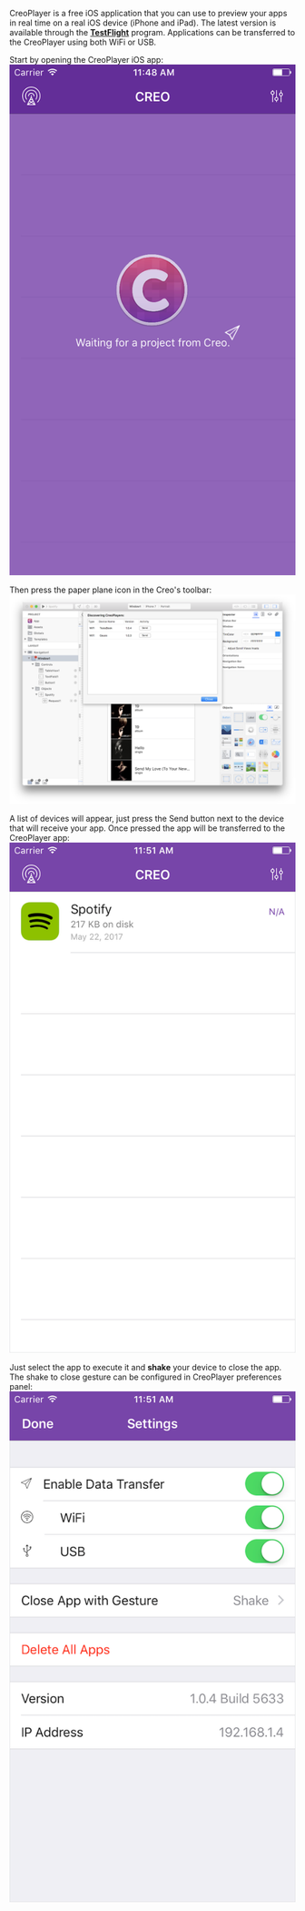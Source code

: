 CreoPlayer is a free iOS application that you can use to preview your apps in real time on a real iOS device (iPhone and iPad). The latest version is available through the **[TestFlight](https://creolabs.com/creoplayer)** program. Applications can be transferred to the CreoPlayer using both WiFi or USB.


Start by opening the CreoPlayer iOS app:
![Creo](../images/creo/creoplayer_1.png)

Then press the paper plane icon in the Creo's toolbar:
![Creo](../images/creo/creoplayer_2.png)

A list of devices will appear, just press the Send button next to the device that will receive your app. Once pressed the app will be transferred to the CreoPlayer app:
![Creo](../images/creo/creoplayer_3.png)

Just select the app to execute it and **shake** your device to close the app. The shake to close gesture can be configured in CreoPlayer preferences panel:
![Creo](../images/creo/creoplayer_4.png)
